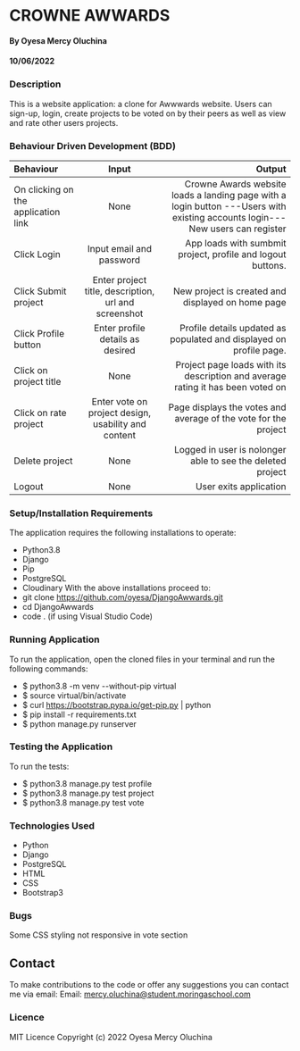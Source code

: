 # CROWNE AWWARDS
#### By Oyesa Mercy Oluchina
#### 10/06/2022

### Description
This is a website application: a clone for Awwwards website. Users can sign-up, login, create projects to be voted on by their peers as well as view and rate other users projects. 

### Behaviour Driven Development (BDD)

| Behaviour                            |     Input                       |                                                                                                       Output |
| :---                                 |     :---:                       |                                                                                                         ---: |
|On clicking on the application link   |       None                                          |      Crowne Awards website loads a landing page with a login button ---Users with existing accounts login---New users can register  |
|Click Login                           |   Input email and password                           |                       App loads with sumbmit project, profile and logout buttons.            |
|Click Submit project                  |Enter project title, description, url and screenshot  |    New project is created and displayed on home page       |
|Click Profile  button                 |   Enter profile details as desired                  |Profile details updated as populated and displayed on profile page.|
|Click on project title                |   None                                                |     Project page loads with its description and average rating it has been voted on|
|Click on rate project                 |    Enter vote on project design, usability and content|             Page displays the votes and average of the vote for the project|
|Delete project                        |   None                                                |                                     Logged in user is nolonger able to see the deleted project  |
|Logout                                |   None                                                |                   User exits application          |


### Setup/Installation Requirements
The application requires the following installations to operate:
* Python3.8
* Django
* Pip 
* PostgreSQL
* Cloudinary
With the above installations proceed to:
* git clone https://github.com/oyesa/DjangoAwwards.git
* cd DjangoAwwards
* code . (if using Visual Studio Code) 

### Running Application
To run the application, open the cloned files in your terminal and run the following commands:
* $ python3.8 -m venv --without-pip virtual
* $ source virtual/bin/activate
* $ curl https://bootstrap.pypa.io/get-pip.py | python
* $ pip install -r requirements.txt
* $ python manage.py runserver

### Testing the Application
To run the tests:
* $ python3.8 manage.py test profile
* $ python3.8 manage.py test project
* $ python3.8 manage.py test vote

### Technologies Used
* Python
* Django
* PostgreSQL
* HTML
* CSS
* Bootstrap3

### Bugs
Some CSS styling not responsive in vote section

## Contact
To make contributions to the code or offer any suggestions you can contact me via email:
  Email: mercy.oluchina@student.moringaschool.com

### Licence
 MIT Licence
 Copyright (c) 2022 Oyesa Mercy Oluchina